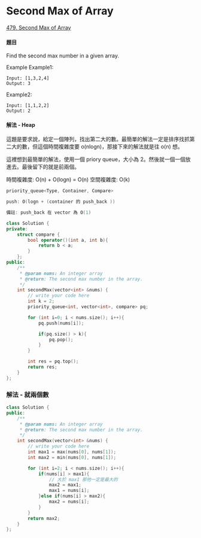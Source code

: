 # Second Max of Array

[479. Second Max of Array](https://www.lintcode.com/problem/second-max-of-array/?_from=ladder&&fromId=59)

#### 題目

Find the second max number in a given array.

Example Example1:

```text
Input: [1,3,2,4]
Output: 3
```

Example2:

```text
Input: [1,1,2,2]
Output: 2
```

#### 解法 - Heap

這題是要求說，給定一個陣列，找出第二大的數。最簡單的解法一定是排序找抓第二大的數，但這個時間複雜度要 o\(nlogn\)，那接下來的解法就是往 o\(n\) 想。

這裡想到最簡單的解法，使用一個 priory queue，大小為 2。然後就一個一個放進去。最後留下的就是前兩個。

時間複雜度: O\(n\) + O\(logn\) = O\(n\) 空間複雜度: O\(k\)

```cpp
priority_queue<Type, Container, Compare>

push: O(logn + (container 的 push_back ))

備註: push_back 在 vector 為 O(1)
```

```cpp
class Solution {
private:
    struct compare {
        bool operator()(int a, int b){
            return b < a;
        }
    };
public:
    /**
     * @param nums: An integer array
     * @return: The second max number in the array.
     */
    int secondMax(vector<int> &nums) {
        // write your code here
        int k = 2;
        priority_queue<int, vector<int>, compare> pq;

        for (int i=0; i < nums.size(); i++){
            pq.push(nums[i]);

            if(pq.size() > k){
                pq.pop();
            }
        }

        int res = pq.top();
        return res;
    }
};
```

### 解法 - 就兩個數

```cpp
class Solution {
public:
    /**
     * @param nums: An integer array
     * @return: The second max number in the array.
     */
    int secondMax(vector<int> &nums) {
        // write your code here
        int max1 = max(nums[0], nums[1]);
        int max2 = min(nums[0], nums[1]);

        for (int i=2; i < nums.size(); i++){
            if(nums[i] > max1){
                // 大於 max1 那他一定是最大的
                max2 = max1;
                max1 = nums[i];
            }else if(nums[i] > max2){
                max2 = nums[i];
            }
        }
        return max2;
    }
};
```

